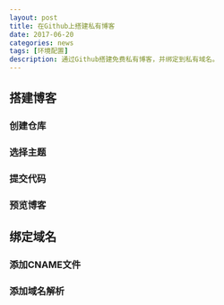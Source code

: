 ```yaml
---
layout: post
title: 在Github上搭建私有博客
date: 2017-06-20
categories: news
tags: [环境配置]
description: 通过Github搭建免费私有博客，并绑定到私有域名。
---
```



## 搭建博客

### 创建仓库

### 选择主题

### 提交代码

### 预览博客 

## 绑定域名

### 添加CNAME文件

### 添加域名解析
